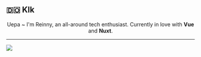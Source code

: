 ## :dominican_republic: Klk

<p align="center">
	Uepa ~ I'm Reinny, an all-around tech enthusiast. Currently in love with <b>Vue</b> and <b>Nuxt</b>.
</p>

<hr>

<img src="https://github-readme-stats.vercel.app/api/top-langs/?username=jighdan&layout=compact&langs_count=10&hide=java,c%2b%2b,html,css,shell,tsql,shell%22%20alt=%22itsalb3rt" />

<!--START_SECTION:waka-->
<!--END_SECTION:waka-->

